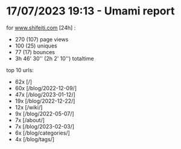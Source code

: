 # 17/07/2023 19:13 - Umami report
for www.shifeiti.com [24h] :

 - 270 (107) page views
 - 100 (25) uniques
 - 77 (17) bounces
 - 3h 46' 30'' (2h 2' 10'') totaltime


top 10 urls:
 - 62x [/]
 - 60x [/blog/2022-12-09/]
 - 47x [/blog/2023-01-12/]
 - 19x [/blog/2022-12-22/]
 - 12x [/wiki/]
 - 9x [/blog/2022-05-07/]
 - 7x [/about/]
 - 7x [/blog/2023-02-03/]
 - 6x [/blog/categories/]
 - 4x [/blog/tags/]


